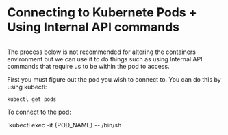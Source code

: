 # Connecting to Kubernete Pods + Using Internal API commands

```{toctree}
```

The process below is not recommended for altering the containers environment but we can use it to do things such as using Internal API commands that require us to be within the pod to access.

First you must figure out the pod you wish to connect to. You can do this by using kubectl:

`kubectl get pods`

To connect to the pod:

`kubectl exec -it {POD_NAME} -- /bin/sh